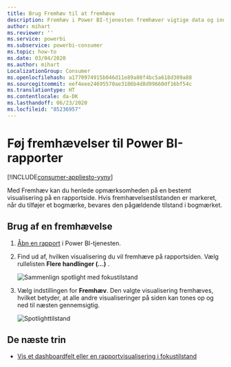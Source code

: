```yaml
---
title: Brug Fremhæv til at fremhæve
description: Fremhæv i Power BI-tjenesten fremhæver vigtige data og indsigt.
author: mihart
ms.reviewer: ''
ms.service: powerbi
ms.subservice: powerbi-consumer
ms.topic: how-to
ms.date: 03/04/2020
ms.author: mihart
LocalizationGroup: Consumer
ms.openlocfilehash: a1770974915b046d11e89a08f4bc5a618d309a88
ms.sourcegitcommit: eef4eee24695570ae3186b4d8d99660df16bf54c
ms.translationtype: HT
ms.contentlocale: da-DK
ms.lasthandoff: 06/23/2020
ms.locfileid: "85236957"
---
```

# <a name="add-spotlights-to-power-bi-reports"></a>Føj fremhævelser til Power BI-rapporter

[!INCLUDE[consumer-appliesto-yyny](../includes/consumer-appliesto-yyny.md)]

Med Fremhæv kan du henlede opmærksomheden på en bestemt visualisering på en rapportside.  Hvis fremhævelsestilstanden er markeret, når du tilføjer et bogmærke, bevares den pågældende tilstand i bogmærket.

## <a name="add-a-spotlight"></a>Brug af en fremhævelse

1. [Åbn en rapport](end-user-report-open.md) i Power BI-tjenesten.

2. Find ud af, hvilken visualisering du vil fremhæve på rapportsiden. Vælg rullelisten **Flere handlinger (...)** .  

    ![Sammenlign spotlight med fokustilstand](media/end-user-spotlight/power-bi-spotlight.png)

3. Vælg indstillingen for **Fremhæv**. Den valgte visualisering fremhæves, hvilket betyder, at alle andre visualiseringer på siden kan tones op og ned til næsten gennemsigtig. 

    ![Spotlighttilstand](media/end-user-spotlight/power-bi-spotlighted.png)



## <a name="next-steps"></a>De næste trin

* [Vis et dashboardfelt eller en rapportvisualisering i fokustilstand](end-user-focus.md)

